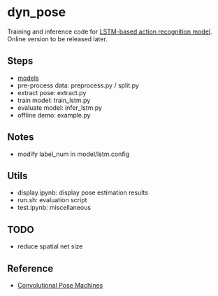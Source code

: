# dyn_pose
Training and inference code for [LSTM-based action recognition model](http://www.contrib.andrew.cmu.edu/~gengshay/wordpress/index.php/424-2/).
Online version to be released later.

## Steps
- [models](https://drive.google.com/open?id=1v1TeDwCWb426g_LWnuKkVHr8PZZR-P2S)
- pre-process data: preprocess.py / split.py
- extract pose: extract.py
- train model: train_lstm.py
- evaluate model: infer_lstm.py
- offline demo: example.py

## Notes
- modify label_num in model/lstm.config

## Utils
- display.ipynb: display pose estimation results
- run.sh: evaluation script
- test.ipynb: miscellaneous

## TODO
- reduce spatial net size

## Reference 
- [Convolutional Pose Machines](https://github.com/shihenw/convolutional-pose-machines-release)
